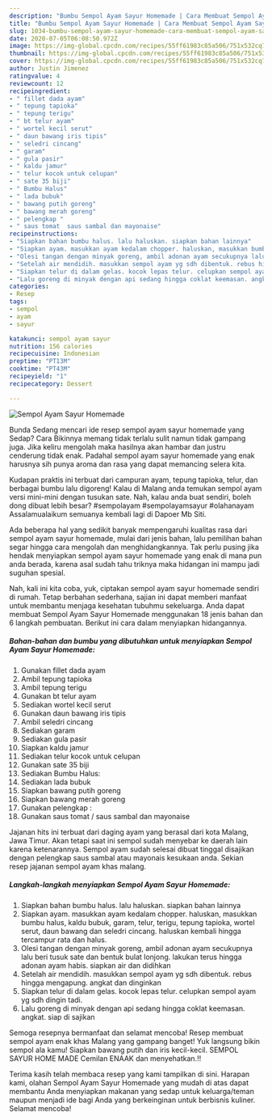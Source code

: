 ```yaml
---
description: "Bumbu Sempol Ayam Sayur Homemade | Cara Membuat Sempol Ayam Sayur Homemade Yang Mudah Dan Praktis"
title: "Bumbu Sempol Ayam Sayur Homemade | Cara Membuat Sempol Ayam Sayur Homemade Yang Mudah Dan Praktis"
slug: 1034-bumbu-sempol-ayam-sayur-homemade-cara-membuat-sempol-ayam-sayur-homemade-yang-mudah-dan-praktis
date: 2020-07-05T06:08:50.972Z
image: https://img-global.cpcdn.com/recipes/55ff61983c85a506/751x532cq70/sempol-ayam-sayur-homemade-foto-resep-utama.jpg
thumbnail: https://img-global.cpcdn.com/recipes/55ff61983c85a506/751x532cq70/sempol-ayam-sayur-homemade-foto-resep-utama.jpg
cover: https://img-global.cpcdn.com/recipes/55ff61983c85a506/751x532cq70/sempol-ayam-sayur-homemade-foto-resep-utama.jpg
author: Justin Jimenez
ratingvalue: 4
reviewcount: 12
recipeingredient:
- " fillet dada ayam"
- " tepung tapioka"
- " tepung terigu"
- " bt telur ayam"
- " wortel kecil serut"
- " daun bawang iris tipis"
- " seledri cincang"
- " garam"
- " gula pasir"
- " kaldu jamur"
- " telur kocok untuk celupan"
- " sate 35 biji"
- " Bumbu Halus"
- " lada bubuk"
- " bawang putih goreng"
- " bawang merah goreng"
- " pelengkap "
- " saus tomat  saus sambal dan mayonaise"
recipeinstructions:
- "Siapkan bahan bumbu halus. lalu haluskan. siapkan bahan lainnya"
- "Siapkan ayam. masukkan ayam kedalam chopper. haluskan, masukkan bumbu halus, kaldu bubuk, garam, telur, terigu, tepung tapioka, wortel serut, daun bawang dan seledri cincang. haluskan kembali hingga tercampur rata dan halus."
- "Olesi tangan dengan minyak goreng, ambil adonan ayam secukupnya lalu beri tusuk sate dan bentuk bulat lonjong. lakukan terus hingga adonan ayam habis. siapkan air dan didihkan"
- "Setelah air mendidih. masukkan sempol ayam yg sdh dibentuk. rebus hingga mengapung. angkat dan dinginkan"
- "Siapkan telur di dalam gelas. kocok lepas telur. celupkan sempol ayam yg sdh dingin tadi."
- "Lalu goreng di minyak dengan api sedang hingga coklat keemasan. angkat. siap di sajikan"
categories:
- Resep
tags:
- sempol
- ayam
- sayur

katakunci: sempol ayam sayur 
nutrition: 156 calories
recipecuisine: Indonesian
preptime: "PT13M"
cooktime: "PT43M"
recipeyield: "1"
recipecategory: Dessert

---
```



![Sempol Ayam Sayur Homemade](https://img-global.cpcdn.com/recipes/55ff61983c85a506/751x532cq70/sempol-ayam-sayur-homemade-foto-resep-utama.jpg)

Bunda Sedang mencari ide resep sempol ayam sayur homemade yang Sedap? Cara Bikinnya memang tidak terlalu sulit namun tidak gampang juga. Jika keliru mengolah maka hasilnya akan hambar dan justru cenderung tidak enak. Padahal sempol ayam sayur homemade yang enak harusnya sih punya aroma dan rasa yang dapat memancing selera kita.

Kudapan praktis ini terbuat dari campuran ayam, tepung tapioka, telur, dan berbagai bumbu lalu digoreng! Kalau di Malang anda temukan sempol ayam versi mini-mini dengan tusukan sate. Nah, kalau anda buat sendiri, boleh dong dibuat lebih besar? #sempolayam #sempolayamsayur #olahanayam Assalamualaikum semuanya kembali lagi di Dapoer Mb Siti.

Ada beberapa hal yang sedikit banyak mempengaruhi kualitas rasa dari sempol ayam sayur homemade, mulai dari jenis bahan, lalu pemilihan bahan segar hingga cara mengolah dan menghidangkannya. Tak perlu pusing jika hendak menyiapkan sempol ayam sayur homemade yang enak di mana pun anda berada, karena asal sudah tahu triknya maka hidangan ini mampu jadi suguhan spesial.


Nah, kali ini kita coba, yuk, ciptakan sempol ayam sayur homemade sendiri di rumah. Tetap berbahan sederhana, sajian ini dapat memberi manfaat untuk membantu menjaga kesehatan tubuhmu sekeluarga. Anda dapat membuat Sempol Ayam Sayur Homemade menggunakan 18 jenis bahan dan 6 langkah pembuatan. Berikut ini cara dalam menyiapkan hidangannya.

<!--inarticleads1-->

##### Bahan-bahan dan bumbu yang dibutuhkan untuk menyiapkan Sempol Ayam Sayur Homemade:

1. Gunakan  fillet dada ayam
1. Ambil  tepung tapioka
1. Ambil  tepung terigu
1. Gunakan  bt telur ayam
1. Sediakan  wortel kecil serut
1. Gunakan  daun bawang iris tipis
1. Ambil  seledri cincang
1. Sediakan  garam
1. Sediakan  gula pasir
1. Siapkan  kaldu jamur
1. Sediakan  telur kocok untuk celupan
1. Gunakan  sate 35 biji
1. Sediakan  Bumbu Halus:
1. Sediakan  lada bubuk
1. Siapkan  bawang putih goreng
1. Siapkan  bawang merah goreng
1. Gunakan  pelengkap :
1. Gunakan  saus tomat / saus sambal dan mayonaise


Jajanan hits ini terbuat dari daging ayam yang berasal dari kota Malang, Jawa Timur. Akan tetapi saat ini sempol sudah menyebar ke daerah lain karena ketenarannya. Sempol ayam sudah selesai dibuat tinggal disajikan dengan pelengkap saus sambal atau mayonais kesukaan anda. Sekian resep jajanan sempol ayam khas malang. 

<!--inarticleads2-->

##### Langkah-langkah menyiapkan Sempol Ayam Sayur Homemade:

1. Siapkan bahan bumbu halus. lalu haluskan. siapkan bahan lainnya
1. Siapkan ayam. masukkan ayam kedalam chopper. haluskan, masukkan bumbu halus, kaldu bubuk, garam, telur, terigu, tepung tapioka, wortel serut, daun bawang dan seledri cincang. haluskan kembali hingga tercampur rata dan halus.
1. Olesi tangan dengan minyak goreng, ambil adonan ayam secukupnya lalu beri tusuk sate dan bentuk bulat lonjong. lakukan terus hingga adonan ayam habis. siapkan air dan didihkan
1. Setelah air mendidih. masukkan sempol ayam yg sdh dibentuk. rebus hingga mengapung. angkat dan dinginkan
1. Siapkan telur di dalam gelas. kocok lepas telur. celupkan sempol ayam yg sdh dingin tadi.
1. Lalu goreng di minyak dengan api sedang hingga coklat keemasan. angkat. siap di sajikan


Semoga resepnya bermanfaat dan selamat mencoba! Resep membuat sempol ayam enak khas Malang yang gampang banget! Yuk langsung bikin sempol ala kamu! Siapkan bawang putih dan iris kecil-kecil. SEMPOL SAYUR HOME MADE Cemilan ENAAK dan menyehatkan.!! 

Terima kasih telah membaca resep yang kami tampilkan di sini. Harapan kami, olahan Sempol Ayam Sayur Homemade yang mudah di atas dapat membantu Anda menyiapkan makanan yang sedap untuk keluarga/teman maupun menjadi ide bagi Anda yang berkeinginan untuk berbisnis kuliner. Selamat mencoba!
